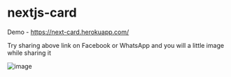 # nextjs-card

Demo - https://next-card.herokuapp.com/ 

Try sharing above link on Facebook or WhatsApp and you will a little image while sharing it

![image](https://user-images.githubusercontent.com/49827289/112283400-1df92f00-8cae-11eb-9044-ce6746f20ca0.png)
